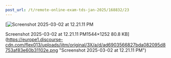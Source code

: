 ```yaml
---
post_url: /t/remote-online-exam-tds-jan-2025/168832/23
---
```

[![Screenshot 2025-03-02 at 12.21.11 PM](https://europe1.discourse-cdn.com/flex013/uploads/iitm/optimized/3X/a/d/ad6903566827bda082095d8753af83e60b31102e_2_616x500.png)

Screenshot 2025-03-02 at 12.21.11 PM1544×1252 80.8 KB](https://europe1.discourse-cdn.com/flex013/uploads/iitm/original/3X/a/d/ad6903566827bda082095d8753af83e60b31102e.png "Screenshot 2025-03-02 at 12.21.11 PM")